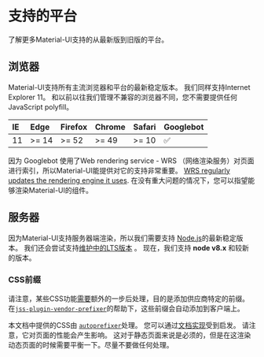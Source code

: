 # 支持的平台

<p class="description">了解更多Material-UI支持的从最新版到旧版的平台。</p>

## 浏览器

Material-UI支持所有主流浏览器和平台的最新稳定版本。 我们同样支持Internet Explorer 11。 和以前以往我们管理不兼容的浏览器不同，您不需要提供任何JavaScript polyfill。

| IE | Edge  | Firefox | Chrome | Safari | Googlebot |
|:-- |:----- |:------- |:------ |:------ |:--------- |
| 11 | >= 14 | >= 52   | >= 49  | >= 10  | ✅         |

因为 Googlebot 使用了Web rendering service - WRS （网络渲染服务）对页面进行索引，所以Material-UI能提供对它的支持非常重要。 [WRS regularly updates the rendering engine it uses](https://webmasters.googleblog.com/2019/05/the-new-evergreen-googlebot.html). 在没有重大问题的情况下，您可以指望能够渲染Material-UI的组件。

## 服务器

因为Material-UI支持服务器端渲染，所以我们需要支持 [Node.js](https://github.com/nodejs/node)的最新稳定版本。 我们还会尝试支持[维护中的LTS版本](https://github.com/nodejs/Release#lts-schedule1) 。 现在，我们支持 **node v8.x** 和较新的版本。

### CSS前缀

请注意，某些CSS功能[需要](https://github.com/cssinjs/jss/issues/279)额外的一步后处理，目的是添加供应商特定的前缀。 在[`jss-plugin-vendor-prefixer`](https://www.npmjs.com/package/jss-plugin-vendor-prefixer)的帮助下，这些前缀会自动添加到客户端上。

本文档中提供的CSS由 [`autoprefixer`](https://www.npmjs.com/package/autoprefixer)处理。 您可以通过[文档实现](https://github.com/mui-org/material-ui/blob/47aa5aeaec1d4ac2c08fd0e84277d6b91e497557/pages/_document.js#L123)受到启发。 请注意，它对页面的性能会产生影响。 这对于静态页面来说是必须的，但是在这渲染动态页面的时候需要平衡一下。尽量不要做任何处理。